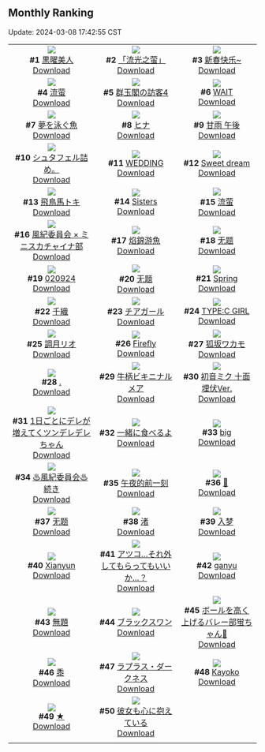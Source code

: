 ## Monthly Ranking
Update: 2024-03-08 17:42:55 CST

|      |      |      |
| :----: | :----: | :----: |
| ![](https://i.pixiv.re/c/240x480/img-master/img/2024/02/07/01/14/46/115826259_p0_master1200.jpg)<br>**#1** [黒曜美人](https://www.pixiv.net/artworks/115826259)<br>[Download](https://i.pixiv.re/img-original/img/2024/02/07/01/14/46/115826259_p0.jpg) | ![](https://i.pixiv.re/c/240x480/img-master/img/2024/02/08/13/21/47/115864464_p0_master1200.jpg)<br>**#2** [「流光之萤」](https://www.pixiv.net/artworks/115864464)<br>[Download](https://i.pixiv.re/img-original/img/2024/02/08/13/21/47/115864464_p0.jpg) | ![](https://i.pixiv.re/c/240x480/img-master/img/2024/02/09/18/07/01/115895910_p0_master1200.jpg)<br>**#3** [新春快乐~](https://www.pixiv.net/artworks/115895910)<br>[Download](https://i.pixiv.re/img-original/img/2024/02/09/18/07/01/115895910_p0.jpg) |
| ![](https://i.pixiv.re/c/240x480/img-master/img/2024/02/07/13/39/01/115837916_p0_master1200.jpg)<br>**#4** [流萤](https://www.pixiv.net/artworks/115837916)<br>[Download](https://i.pixiv.re/img-original/img/2024/02/07/13/39/01/115837916_p0.jpg) | ![](https://i.pixiv.re/c/240x480/img-master/img/2024/02/09/00/10/59/115879931_p0_master1200.jpg)<br>**#5** [群玉閣の訪客4](https://www.pixiv.net/artworks/115879931)<br>[Download](https://i.pixiv.re/img-original/img/2024/02/09/00/10/59/115879931_p0.jpg) | ![](https://i.pixiv.re/c/240x480/img-master/img/2024/02/08/02/00/00/115855899_p0_master1200.jpg)<br>**#6** [WAIT](https://www.pixiv.net/artworks/115855899)<br>[Download](https://i.pixiv.re/img-original/img/2024/02/08/02/00/00/115855899_p0.png) |
| ![](https://i.pixiv.re/c/240x480/img-master/img/2024/02/09/18/39/42/115896646_p0_master1200.jpg)<br>**#7** [夢を泳ぐ魚](https://www.pixiv.net/artworks/115896646)<br>[Download](https://i.pixiv.re/img-original/img/2024/02/09/18/39/42/115896646_p0.jpg) | ![](https://i.pixiv.re/c/240x480/img-master/img/2024/02/09/00/00/24/115879391_p0_master1200.jpg)<br>**#8** [ヒナ](https://www.pixiv.net/artworks/115879391)<br>[Download](https://i.pixiv.re/img-original/img/2024/02/09/00/00/24/115879391_p0.png) | ![](https://i.pixiv.re/c/240x480/img-master/img/2024/02/09/16/26/11/115893736_p0_master1200.jpg)<br>**#9** [甘雨 午後](https://www.pixiv.net/artworks/115893736)<br>[Download](https://i.pixiv.re/img-original/img/2024/02/09/16/26/11/115893736_p0.jpg) |
| ![](https://i.pixiv.re/c/240x480/img-master/img/2024/02/09/03/58/11/115884087_p0_master1200.jpg)<br>**#10** [シュタフェル詰め。](https://www.pixiv.net/artworks/115884087)<br>[Download](https://i.pixiv.re/img-original/img/2024/02/09/03/58/11/115884087_p0.jpg) | ![](https://i.pixiv.re/c/240x480/img-master/img/2024/02/09/00/00/34/115879438_p0_master1200.jpg)<br>**#11** [WEDDING](https://www.pixiv.net/artworks/115879438)<br>[Download](https://i.pixiv.re/img-original/img/2024/02/09/00/00/34/115879438_p0.jpg) | ![](https://i.pixiv.re/c/240x480/img-master/img/2024/02/11/06/12/16/115940705_p0_master1200.jpg)<br>**#12** [Sweet dream](https://www.pixiv.net/artworks/115940705)<br>[Download](https://i.pixiv.re/img-original/img/2024/02/11/06/12/16/115940705_p0.png) |
| ![](https://i.pixiv.re/c/240x480/img-master/img/2024/02/08/00/00/55/115852716_p0_master1200.jpg)<br>**#13** [飛鳥馬トキ](https://www.pixiv.net/artworks/115852716)<br>[Download](https://i.pixiv.re/img-original/img/2024/02/08/00/00/55/115852716_p0.jpg) | ![](https://i.pixiv.re/c/240x480/img-master/img/2024/02/09/00/00/18/115879366_p0_master1200.jpg)<br>**#14** [Sisters](https://www.pixiv.net/artworks/115879366)<br>[Download](https://i.pixiv.re/img-original/img/2024/02/09/00/00/18/115879366_p0.png) | ![](https://i.pixiv.re/c/240x480/img-master/img/2024/02/08/01/12/51/115854927_p0_master1200.jpg)<br>**#15** [流萤](https://www.pixiv.net/artworks/115854927)<br>[Download](https://i.pixiv.re/img-original/img/2024/02/08/01/12/51/115854927_p0.jpg) |
| ![](https://i.pixiv.re/c/240x480/img-master/img/2024/02/09/13/23/43/115891033_p0_master1200.jpg)<br>**#16** [風紀委員会 × ミニスカチャイナ部](https://www.pixiv.net/artworks/115891033)<br>[Download](https://i.pixiv.re/img-original/img/2024/02/09/13/23/43/115891033_p0.png) | ![](https://i.pixiv.re/c/240x480/img-master/img/2024/02/07/17/40/08/115841617_p0_master1200.jpg)<br>**#17** [焰錦游魚](https://www.pixiv.net/artworks/115841617)<br>[Download](https://i.pixiv.re/img-original/img/2024/02/07/17/40/08/115841617_p0.png) | ![](https://i.pixiv.re/c/240x480/img-master/img/2024/02/08/12/00/58/115863152_p0_master1200.jpg)<br>**#18** [无题](https://www.pixiv.net/artworks/115863152)<br>[Download](https://i.pixiv.re/img-original/img/2024/02/08/12/00/58/115863152_p0.png) |
| ![](https://i.pixiv.re/c/240x480/img-master/img/2024/02/09/01/13/52/115881587_p0_master1200.jpg)<br>**#19** [020924](https://www.pixiv.net/artworks/115881587)<br>[Download](https://i.pixiv.re/img-original/img/2024/02/09/01/13/52/115881587_p0.jpg) | ![](https://i.pixiv.re/c/240x480/img-master/img/2024/02/09/00/00/20/115879377_p0_master1200.jpg)<br>**#20** [无题](https://www.pixiv.net/artworks/115879377)<br>[Download](https://i.pixiv.re/img-original/img/2024/02/09/00/00/20/115879377_p0.jpg) | ![](https://i.pixiv.re/c/240x480/img-master/img/2024/02/08/03/29/43/115855194_p0_master1200.jpg)<br>**#21** [Spring](https://www.pixiv.net/artworks/115855194)<br>[Download](https://i.pixiv.re/img-original/img/2024/02/08/03/29/43/115855194_p0.png) |
| ![](https://i.pixiv.re/c/240x480/img-master/img/2024/02/07/00/00/37/115826319_p0_master1200.jpg)<br>**#22** [千織](https://www.pixiv.net/artworks/115826319)<br>[Download](https://i.pixiv.re/img-original/img/2024/02/07/00/00/37/115826319_p0.jpg) | ![](https://i.pixiv.re/c/240x480/img-master/img/2024/02/08/15/02/43/115865927_p0_master1200.jpg)<br>**#23** [チアガール](https://www.pixiv.net/artworks/115865927)<br>[Download](https://i.pixiv.re/img-original/img/2024/02/08/15/02/43/115865927_p0.png) | ![](https://i.pixiv.re/c/240x480/img-master/img/2024/02/10/00/00/06/115906406_p0_master1200.jpg)<br>**#24** [TYPE:C GIRL](https://www.pixiv.net/artworks/115906406)<br>[Download](https://i.pixiv.re/img-original/img/2024/02/10/00/00/06/115906406_p0.jpg) |
| ![](https://i.pixiv.re/c/240x480/img-master/img/2024/02/08/00/00/23/115852634_p0_master1200.jpg)<br>**#25** [調月リオ](https://www.pixiv.net/artworks/115852634)<br>[Download](https://i.pixiv.re/img-original/img/2024/02/08/00/00/23/115852634_p0.jpg) | ![](https://i.pixiv.re/c/240x480/img-master/img/2024/02/08/22/46/02/115876989_p0_master1200.jpg)<br>**#26** [Firefly](https://www.pixiv.net/artworks/115876989)<br>[Download](https://i.pixiv.re/img-original/img/2024/02/08/22/46/02/115876989_p0.png) | ![](https://i.pixiv.re/c/240x480/img-master/img/2024/02/09/00/00/11/115879322_p0_master1200.jpg)<br>**#27** [狐坂ワカモ](https://www.pixiv.net/artworks/115879322)<br>[Download](https://i.pixiv.re/img-original/img/2024/02/09/00/00/11/115879322_p0.png) |
| ![](https://i.pixiv.re/c/240x480/img-master/img/2024/02/10/00/00/25/115906527_p0_master1200.jpg)<br>**#28** [.](https://www.pixiv.net/artworks/115906527)<br>[Download](https://i.pixiv.re/img-original/img/2024/02/10/00/00/25/115906527_p0.jpg) | ![](https://i.pixiv.re/c/240x480/img-master/img/2024/02/09/00/00/21/115879379_p0_master1200.jpg)<br>**#29** [牛柄ビキニナルメア](https://www.pixiv.net/artworks/115879379)<br>[Download](https://i.pixiv.re/img-original/img/2024/02/09/00/00/21/115879379_p0.png) | ![](https://i.pixiv.re/c/240x480/img-master/img/2024/02/07/12/04/37/115836561_p0_master1200.jpg)<br>**#30** [初音ミク 十面埋伏Ver.](https://www.pixiv.net/artworks/115836561)<br>[Download](https://i.pixiv.re/img-original/img/2024/02/07/12/04/37/115836561_p0.jpg) |
| ![](https://i.pixiv.re/c/240x480/img-master/img/2024/02/09/00/00/58/115879498_p0_master1200.jpg)<br>**#31** [1日ごとにデレが増えてくツンデレデレちゃん](https://www.pixiv.net/artworks/115879498)<br>[Download](https://i.pixiv.re/img-original/img/2024/02/09/00/00/58/115879498_p0.png) | ![](https://i.pixiv.re/c/240x480/img-master/img/2024/02/09/00/00/05/115879292_p0_master1200.jpg)<br>**#32** [一緒に食べるよ](https://www.pixiv.net/artworks/115879292)<br>[Download](https://i.pixiv.re/img-original/img/2024/02/09/00/00/05/115879292_p0.jpg) | ![](https://i.pixiv.re/c/240x480/img-master/img/2024/02/09/14/22/17/115891854_p0_master1200.jpg)<br>**#33** [big](https://www.pixiv.net/artworks/115891854)<br>[Download](https://i.pixiv.re/img-original/img/2024/02/09/14/22/17/115891854_p0.png) |
| ![](https://i.pixiv.re/c/240x480/img-master/img/2024/02/08/02/21/03/115856287_p0_master1200.jpg)<br>**#34** [♨風紀委員会♨ 続き](https://www.pixiv.net/artworks/115856287)<br>[Download](https://i.pixiv.re/img-original/img/2024/02/08/02/21/03/115856287_p0.jpg) | ![](https://i.pixiv.re/c/240x480/img-master/img/2024/02/11/13/39/30/115952605_p0_master1200.jpg)<br>**#35** [午夜的前一刻](https://www.pixiv.net/artworks/115952605)<br>[Download](https://i.pixiv.re/img-original/img/2024/02/11/13/39/30/115952605_p0.jpg) | ![](https://i.pixiv.re/c/240x480/img-master/img/2024/02/11/06/27/36/115945063_p0_master1200.jpg)<br>**#36** [🐚](https://www.pixiv.net/artworks/115945063)<br>[Download](https://i.pixiv.re/img-original/img/2024/02/11/06/27/36/115945063_p0.png) |
| ![](https://i.pixiv.re/c/240x480/img-master/img/2024/02/07/10/23/17/115835058_p0_master1200.jpg)<br>**#37** [无题](https://www.pixiv.net/artworks/115835058)<br>[Download](https://i.pixiv.re/img-original/img/2024/02/07/10/23/17/115835058_p0.png) | ![](https://i.pixiv.re/c/240x480/img-master/img/2024/02/09/00/41/45/115880819_p0_master1200.jpg)<br>**#38** [渚](https://www.pixiv.net/artworks/115880819)<br>[Download](https://i.pixiv.re/img-original/img/2024/02/09/00/41/45/115880819_p0.png) | ![](https://i.pixiv.re/c/240x480/img-master/img/2024/02/09/00/46/49/115880932_p0_master1200.jpg)<br>**#39** [入梦](https://www.pixiv.net/artworks/115880932)<br>[Download](https://i.pixiv.re/img-original/img/2024/02/09/00/46/49/115880932_p0.jpg) |
| ![](https://i.pixiv.re/c/240x480/img-master/img/2024/02/08/08/51/00/115860705_p0_master1200.jpg)<br>**#40** [Xianyun](https://www.pixiv.net/artworks/115860705)<br>[Download](https://i.pixiv.re/img-original/img/2024/02/08/08/51/00/115860705_p0.jpg) | ![](https://i.pixiv.re/c/240x480/img-master/img/2024/02/08/19/00/08/115870423_p0_master1200.jpg)<br>**#41** [アツコ…それ外してもらってもいいか…？](https://www.pixiv.net/artworks/115870423)<br>[Download](https://i.pixiv.re/img-original/img/2024/02/08/19/00/08/115870423_p0.png) | ![](https://i.pixiv.re/c/240x480/img-master/img/2024/02/11/19/24/31/115960851_p0_master1200.jpg)<br>**#42** [ganyu](https://www.pixiv.net/artworks/115960851)<br>[Download](https://i.pixiv.re/img-original/img/2024/02/11/19/24/31/115960851_p0.jpg) |
| ![](https://i.pixiv.re/c/240x480/img-master/img/2024/02/11/18/30/46/115959359_p0_master1200.jpg)<br>**#43** [無題](https://www.pixiv.net/artworks/115959359)<br>[Download](https://i.pixiv.re/img-original/img/2024/02/11/18/30/46/115959359_p0.jpg) | ![](https://i.pixiv.re/c/240x480/img-master/img/2024/02/11/17/34/37/115957829_p0_master1200.jpg)<br>**#44** [ブラックスワン](https://www.pixiv.net/artworks/115957829)<br>[Download](https://i.pixiv.re/img-original/img/2024/02/11/17/34/37/115957829_p0.png) | ![](https://i.pixiv.re/c/240x480/img-master/img/2024/02/10/18/13/08/115926958_p0_master1200.jpg)<br>**#45** [ボールを高く上げるバレー部蛍ちゃん🏐](https://www.pixiv.net/artworks/115926958)<br>[Download](https://i.pixiv.re/img-original/img/2024/02/10/18/13/08/115926958_p0.jpg) |
| ![](https://i.pixiv.re/c/240x480/img-master/img/2024/02/09/00/00/15/115879338_p0_master1200.jpg)<br>**#46** [黍](https://www.pixiv.net/artworks/115879338)<br>[Download](https://i.pixiv.re/img-original/img/2024/02/09/00/00/15/115879338_p0.jpg) | ![](https://i.pixiv.re/c/240x480/img-master/img/2024/02/08/00/01/08/115852748_p0_master1200.jpg)<br>**#47** [ラプラス・ダークネス](https://www.pixiv.net/artworks/115852748)<br>[Download](https://i.pixiv.re/img-original/img/2024/02/08/00/01/08/115852748_p0.png) | ![](https://i.pixiv.re/c/240x480/img-master/img/2024/02/07/00/00/20/115826270_p0_master1200.jpg)<br>**#48** [Kayoko](https://www.pixiv.net/artworks/115826270)<br>[Download](https://i.pixiv.re/img-original/img/2024/02/07/00/00/20/115826270_p0.jpg) |
| ![](https://i.pixiv.re/c/240x480/img-master/img/2024/02/09/00/00/15/115879341_p0_master1200.jpg)<br>**#49** [★](https://www.pixiv.net/artworks/115879341)<br>[Download](https://i.pixiv.re/img-original/img/2024/02/09/00/00/15/115879341_p0.jpg) | ![](https://i.pixiv.re/c/240x480/img-master/img/2024/02/09/07/30/01/115886206_p0_master1200.jpg)<br>**#50** [彼女も心に抱えている](https://www.pixiv.net/artworks/115886206)<br>[Download](https://i.pixiv.re/img-original/img/2024/02/09/07/30/01/115886206_p0.jpg) |
|      |
